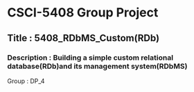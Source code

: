 # CSCI-5408 Group Project
## Title : 5408_RDbMS_Custom(RDb)
### Description : Building a simple custom relational database(RDb)and its management system(RDbMS)
Group : DP_4